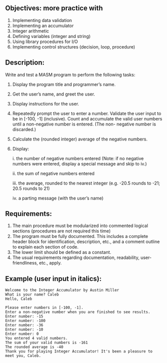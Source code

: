 ## Objectives: more practice with
1. Implementing data validation
2. Implementing an accumulator
3. Integer arithmetic
4. Defining variables (integer and string)
5. Using library procedures for I/O
6. Implementing control structures (decision, loop, procedure)

## Description:
 Write and test a MASM program to perform the following tasks:
1. Display the program title and programmer’s name.
2. Get the user’s name, and greet the user.
3. Display instructions for the user.
4. Repeatedly prompt the user to enter a number.  Validate the user input to be in [-100, -1] (inclusive).
Count and accumulate the valid user numbers until a non-negative number is entered.  (The non-
negative number is discarded.)
5. Calculate the (rounded integer) average of the negative numbers.
6. Display:

    i. the number of negative numbers entered  (Note: if no negative numbers were entered, display a special message and skip to iv.)

    ii. the sum of negative numbers entered

    iii. the average, rounded to the nearest integer (e.g. -20.5 rounds to -21; 20.5 rounds to 21)

    iv. a parting message (with the user’s name)

## Requirements:
1. The main procedure must be modularized into commented logical sections (procedures are not
required this time)
2. The program must be fully documented.  This includes a complete header block for identification,
description, etc., and a comment outline to explain each section of code.
3. The lower limit should be defined as a constant.
4. The usual requirements regarding documentation, readability, user-friendliness, etc., apply.

## Example (user input in italics):
```
Welcome to the Integer Accumulator by Austin Miller
What is your name? Caleb
Hello, Caleb

Please enter numbers in [-100, -1].
Enter a non-negative number when you are finished to see results.
Enter number: -15
Enter number: -100
Enter number: -36
Enter number: -10
Enter number: 0
You entered 4 valid numbers.
The sum of your valid numbers is -161
The rounded average is -40
Thank you for playing Integer Accumulator! It's been a pleasure to meet you, Caleb.
```